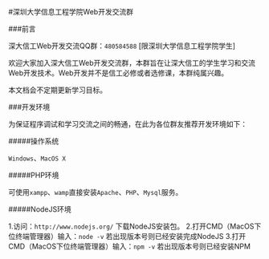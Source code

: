#深圳大学信息工程学院Web开发交流群

###前言

深大信工Web开发交流QQ群：`480584588` [限深圳大学信息工程学院学生]

欢迎大家加入深大信工Web开发交流群，本群旨在让深大信工的学生学习和交流Web开发技术。Web开发并不是信工必修或者选修课，本群纯属兴趣。

本文档会不定期更新学习目标。

###开发环境

为保证程序调试和学习交流之间的畅通，在此为各位群友推荐开发环境如下：

#####操作系统

`Windows`、`MacOS X`

#####PHP环境

可使用`xampp`、`wamp`直接安装`Apache`、`PHP`、`Mysql`服务。

#####NodeJS环境

1.访问：`http://www.nodejs.org/` 下载NodeJS安装包。
2.打开CMD（MacOS下位终端管理器）输入：`node -v` 若出现版本号则已经安装完成NodeJS
3.打开CMD（MacOS下位终端管理器）输入：`npm -v` 若出现版本号则已经安装NPM
